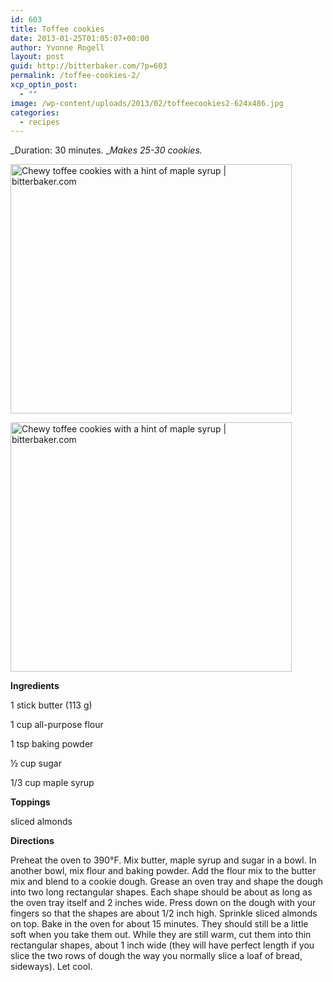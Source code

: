 ```yaml
---
id: 603
title: Toffee cookies
date: 2013-01-25T01:05:07+00:00
author: Yvonne Rogell
layout: post
guid: http://bitterbaker.com/?p=603
permalink: /toffee-cookies-2/
xcp_optin_post:
  - ""
image: /wp-content/uploads/2013/02/toffeecookies2-624x486.jpg
categories:
  - recipes
---
```

_Duration: 30 minutes. __Makes 25-30 cookies._

<p class="recipe-icon">
  <img class="recipe-icon alignright pinthis" title="Chewy toffee cookies with a hint of maple syrup | bitterbaker.com" alt="Chewy toffee cookies with a hint of maple syrup | bitterbaker.com" src="http://bitterbaker.com/images/toffeecookies-mini.jpg" width="450" height="399" />
</p>

<p class="">
  <img class=" alignright pinthis" title="Chewy toffee cookies with a hint of maple syrup | bitterbaker.com" alt="Chewy toffee cookies with a hint of maple syrup | bitterbaker.com" src="http://bitterbaker.com/images/toffeecookies.jpg" width="450" height="399" />
</p>

**Ingredients**
  
1 stick butter (113 g)
  
1 cup all-purpose flour
  
1 tsp baking powder
  
½ cup sugar
  
1/3 cup maple syrup

**Toppings**
  
sliced almonds

**Directions**
  
Preheat the oven to 390°F. Mix butter, maple syrup and sugar in a bowl. In another bowl, mix flour and baking powder. Add the flour mix to the butter mix and blend to a cookie dough. Grease an oven tray and shape the dough into two long rectangular shapes. Each shape should be about as long as the oven tray itself and 2 inches wide. Press down on the dough with your fingers so that the shapes are about 1/2 inch high. Sprinkle sliced almonds on top. Bake in the oven for about 15 minutes. They should still be a little soft when you take them out. While they are still warm, cut them into thin rectangular shapes, about 1 inch wide (they will have perfect length if you slice the two rows of dough the way you normally slice a loaf of bread, sideways). Let cool.